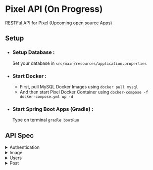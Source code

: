 # Pixel API (On Progress)

 RESTFul API for Pixel (Upcoming open source Apps)

## Setup

- ### Setup Database :

  Set your database in `src/main/resources/application.properties` 

- ### Start Docker : 
  
  - First, pull MySQL Docker Images using `docker pull mysql` 
  - And then start Pixel Docker Container using `docker-compose -f docker-compose.yml up -d`

- ### Start Spring Boot Apps (Gradle) :

  Type on terminal `gradle bootRun`



## API Spec

<details>
  <summary>Authentication</summary>

## Login

Request :

- Method : POST
- Endpoint : `/api/auth/login`
- Header :
  - Content-Type: multipart/form-data
  - Accept: application/json
- Body :

```json
{
    "email" : "string",
    "password" : "string"
}
```
  

Response :

  ```json
  {
      "code" : "number",
      "error" : "boolean",
      "message" : "string",
      "data" : {
          "id" : "string, unique",
          "name" : "string",
          "email" : "string",
          "gender" : "string",
          "phone" : "string",
          "photo" : "string",
          "updated_at" : "Date",
          "deleted_at" : "Date",
          "token" : "string"
      }
  }
  ```


## Register

Request :

- Method : POST
- Endpoint : `/api/auth/register`
- Header :
  - Content-Type: multipart/form-data
  - Accept: application/json
- Body :

```json
{
    "name" : "string",
    "email" : "string",
    "password" : "string",
    "gender" : "string",
    "phone" : "string",
    "photo" : "file"
}
```

Response :

  ```json
  {
      "code" : "number",
      "error" : "boolean",
      "message" : "string",
      "data" : {
          "id" : "string, unique",
          "name" : "string",
          "email" : "string",
          "gender" : "string",
          "phone" : "string",
          "photo" : "string",
          "updated_at" : "Date",
          "deleted_at" : "Date"
      }
  }
  ```

</details>

<details>
  <summary>Image</summary>

  ## Get Image
  
  Request :
  
  - Method : GET
  - Endpoint : `/api/images/{id_image}`
  - Header :
    - Accept: application/json
  
  Response : Image

</details>

<details>
  <summary>Users</summary>

## Authentication

All API in users must use this authentication

- Header :
  - Authorization : `Bearer your_api_key`

## Create User

Request :

- Method : POST
- Endpoint : `/api/users`
- Header :
  - Content-Type: multipart/form-data
  - Accept: application/json
- Body :

```json
{
    "name" : "string",
    "email" : "string",
    "password" : "string",
    "gender" : "string",
    "phone" : "string",
    "photo" : "file"
}
```

  Response :

  ```json
  {
      "code" : "number",
      "error" : "boolean",
      "message" : "string",
      "data" : {
          "id" : "string, unique",
          "name" : "string",
          "email" : "string",
          "gender" : "string",
          "phone" : "string",
          "photo" : "string",
          "updated_at" : "Date",
          "deleted_at" : "Date"
      }
  }
  ```

  ## Get User

  Request :

  - Method : GET
  - Endpoint : `/api/users/{id_user}`
  - Header :
    - Accept: application/json

  Response :

  ```json
  {
      "code" : "number",
      "error" : "boolean",
      "message" : "string",
      "data" : {
          "id" : "string, unique",
          "name" : "string",
          "email" : "string",
          "gender" : "string",
          "phone" : "string",
          "photo" : "string",
          "updated_at" : "Date",
          "deleted_at" : "Date"
      }
  }
  ```

  ## List User

  Request :

  - Method : GET
  - Endpoint : `/api/users`
  - Header :
    - Accept: application/json
  - Query Params
    - page : number, def = 1
    - size : number, def = 10

  Response :

  ```json
  {
      "code" : "number",
      "error" : "boolean",
      "message" : "string",
      "currentPage" : "number",
      "isLast" : "boolean",
      "totalPage" : "number",
      "data" : [
          {
              "id" : "string, unique",
              "name" : "string",
              "email" : "string",
              "gender" : "string",
              "phone" : "string",
              "photo" : "string",
              "updated_at" : "Date",
              "deleted_at" : "Date"
          }
      ]
  }
  ```

  ## Update User

  Request :

  - Method : PUT
  - Endpoint : `/api/users/{id_user}`
  - Header :
    - Content-Type: multipart/form-data
    - Accept: application/json
  - Body :

  ```json
  {
      "name" : "string",
      "email" : "string",
      "password" : "string",
      "gender" : "string",
      "phone" : "string",
      "photo" : "file"
  }
  ```

  Response :

  ```json
  {
      "code" : "number",
      "error" : "boolean",
      "message" : "string",
      "data" : {
          "id" : "string, unique",
          "name" : "string",
          "email" : "string",
          "gender" : "string",
          "phone" : "string",
          "photo" : "string",
          "updated_at" : "Date",
          "deleted_at" : "Date"
      }
  }
  ```

  ## Change Password

  Request :

  - Method : PUT
  - Endpoint : `/api/users/{id_user}/changepassword`
  - Header :
    - Content-Type: multipart/form-data
    - Accept: application/json
  - Body :

  ```json
  {
      "oldPassword" : "string",
      "newPassword" : "string"
  }
  ```

  Response :

  ```json
  {
      "code" : "number",
      "error" : "boolean",
      "message" : "string",
      "data" : {
          "id" : "string, unique",
          "name" : "string",
          "email" : "string",
          "gender" : "string",
          "phone" : "string",
          "photo" : "string",
          "updated_at" : "Date",
          "deleted_at" : "Date"
      }
  }
  ```

  ## Delete User

  Request :

  - Method : DELETE
  - Endpoint : `/api/users/{id_user}`
  - Header :
    - Accept: application/json

  Response :

  ```json
  {
      "code" : "number",
      "error" : "boolean",
      "message" : "string",
      "data" : {}
  }
  ```
</details>


<details>
  <summary>Post</summary>

## Authentication

All API in post must use this authentication

- Header :
  - Authorization : `Bearer your_api_key`

## Create Post

Request :

- Method : POST
- Endpoint : `/api/post`
- Header :
    - Content-Type: multipart/form-data
    - Accept: application/json
- Body :

```json
{
    "title" : "string",
    "description" : "string",
    "users_id" : "string",
    "image" : "file"
}
```

  Response :

  ```json
  {
      "code" : "number",
      "error" : "boolean",
      "message" : "string",
      "data" : {
          "id" : "string, unique",
          "title" : "string",
          "description" : "string",
          "image" : "string",
          "updated_at" : "Date",
          "deleted_at" : "Date"
      }
  }
  ```

## Detail Post

Request :

- Method : GET
- Endpoint : `/api/post/{id_post}`
- Header :
  - Accept: application/json

Response :

  ```json
  {
      "code" : "number",
      "error" : "boolean",
      "message" : "string",
      "data" : {
          "id": "string",
          "title": "string",
          "description": "string",
          "image": "string",
          "created_at": "date",
          "updated_at": "date"
      }
  }
  ```

## List Post

Request :

- Method : GET
- Endpoint : `/api/users`
- Header :
  - Accept: application/json
- Query Params
  - page : number, def = 1
  - size : number, def = 10
  - users_id : string, def = null

Response :

  ```json
  {
      "code" : "number",
      "error" : "boolean",
      "message" : "string",
      "currentPage" : "number",
      "isLast" : "boolean",
      "totalPage" : "number",
      "data" : [
          {
            "id": "string",
            "title": "string",
            "description": "string",
            "image": "string",
            "created_at": "date",
            "updated_at": "date",
            "users": {
                "name": "string",
                "photo": "string",
                "id": "string"
            }
          }
      ]
  }
  ```

## Update Post

Request :

- Method : PUT
- Endpoint : `/api/post/{id_post}`
- Header :
  - Content-Type: multipart/form-data
  - Accept: application/json
- Body :

```json
{
    "title" : "string",
    "description" : "string",
    "users_id" : "string",
    "image" : "file, allow null"
}
```

Response :

  ```json
  {
      "code" : "number",
      "error" : "boolean",
      "message" : "string",
      "data" : {
          "id" : "string, unique",
          "title" : "string",
          "description" : "string",
          "image" : "string",
          "updated_at" : "Date",
          "deleted_at" : "Date"
      }
  }
  ```

## Delete Post

Request :

- Method : DELETE
- Endpoint : `/api/post/{id_post}`
- Header :
  - Accept: application/json

Response :

  ```json
  {
      "code" : "number",
      "error" : "boolean",
      "message" : "string",
      "data" : {}
  }
  ```
</details>